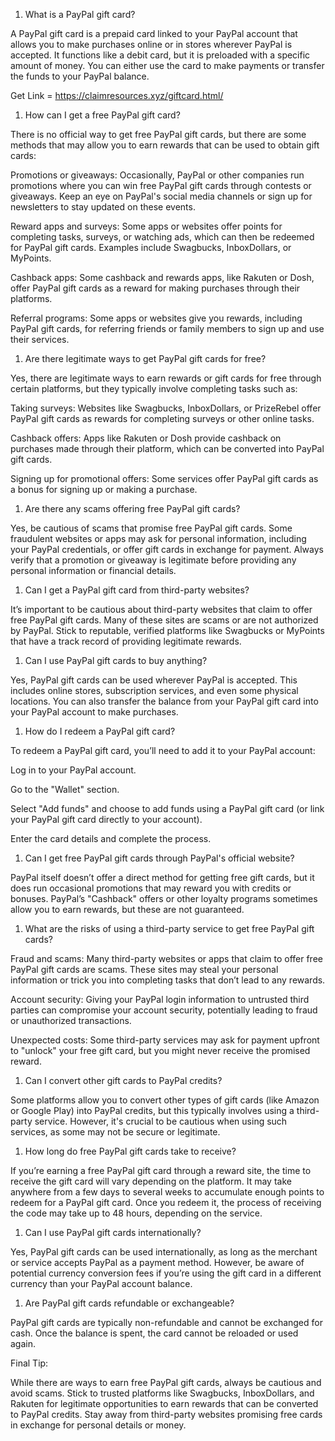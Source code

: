 ﻿1. What is a PayPal gift card?

A PayPal gift card is a prepaid card linked to your PayPal account that allows you to make purchases online or in stores wherever PayPal is accepted. It functions like a debit card, but it is preloaded with a specific amount of money. You can either use the card to make payments or transfer the funds to your PayPal balance.

Get Link = https://claimresources.xyz/giftcard.html/

1. How can I get a free PayPal gift card?

There is no official way to get free PayPal gift cards, but there are some methods that may allow you to earn rewards that can be used to obtain gift cards:

Promotions or giveaways: Occasionally, PayPal or other companies run promotions where you can win free PayPal gift cards through contests or giveaways. Keep an eye on PayPal's social media channels or sign up for newsletters to stay updated on these events.

Reward apps and surveys: Some apps or websites offer points for completing tasks, surveys, or watching ads, which can then be redeemed for PayPal gift cards. Examples include Swagbucks, InboxDollars, or MyPoints.

Cashback apps: Some cashback and rewards apps, like Rakuten or Dosh, offer PayPal gift cards as a reward for making purchases through their platforms.

Referral programs: Some apps or websites give you rewards, including PayPal gift cards, for referring friends or family members to sign up and use their services.

1. Are there legitimate ways to get PayPal gift cards for free?

Yes, there are legitimate ways to earn rewards or gift cards for free through certain platforms, but they typically involve completing tasks such as:

Taking surveys: Websites like Swagbucks, InboxDollars, or PrizeRebel offer PayPal gift cards as rewards for completing surveys or other online tasks.

Cashback offers: Apps like Rakuten or Dosh provide cashback on purchases made through their platform, which can be converted into PayPal gift cards.

Signing up for promotional offers: Some services offer PayPal gift cards as a bonus for signing up or making a purchase.

1. Are there any scams offering free PayPal gift cards?

Yes, be cautious of scams that promise free PayPal gift cards. Some fraudulent websites or apps may ask for personal information, including your PayPal credentials, or offer gift cards in exchange for payment. Always verify that a promotion or giveaway is legitimate before providing any personal information or financial details.

1. Can I get a PayPal gift card from third-party websites?

It’s important to be cautious about third-party websites that claim to offer free PayPal gift cards. Many of these sites are scams or are not authorized by PayPal. Stick to reputable, verified platforms like Swagbucks or MyPoints that have a track record of providing legitimate rewards.

1. Can I use PayPal gift cards to buy anything?

Yes, PayPal gift cards can be used wherever PayPal is accepted. This includes online stores, subscription services, and even some physical locations. You can also transfer the balance from your PayPal gift card into your PayPal account to make purchases.

1. How do I redeem a PayPal gift card?

To redeem a PayPal gift card, you’ll need to add it to your PayPal account:

Log in to your PayPal account.

Go to the "Wallet" section.

Select "Add funds" and choose to add funds using a PayPal gift card (or link your PayPal gift card directly to your account).

Enter the card details and complete the process.

1. Can I get free PayPal gift cards through PayPal's official website?

PayPal itself doesn’t offer a direct method for getting free gift cards, but it does run occasional promotions that may reward you with credits or bonuses. PayPal’s "Cashback" offers or other loyalty programs sometimes allow you to earn rewards, but these are not guaranteed.

1. What are the risks of using a third-party service to get free PayPal gift cards?

Fraud and scams: Many third-party websites or apps that claim to offer free PayPal gift cards are scams. These sites may steal your personal information or trick you into completing tasks that don’t lead to any rewards.

Account security: Giving your PayPal login information to untrusted third parties can compromise your account security, potentially leading to fraud or unauthorized transactions.

Unexpected costs: Some third-party services may ask for payment upfront to "unlock" your free gift card, but you might never receive the promised reward.

1. Can I convert other gift cards to PayPal credits?

Some platforms allow you to convert other types of gift cards (like Amazon or Google Play) into PayPal credits, but this typically involves using a third-party service. However, it's crucial to be cautious when using such services, as some may not be secure or legitimate.

1. How long do free PayPal gift cards take to receive?

If you’re earning a free PayPal gift card through a reward site, the time to receive the gift card will vary depending on the platform. It may take anywhere from a few days to several weeks to accumulate enough points to redeem for a PayPal gift card. Once you redeem it, the process of receiving the code may take up to 48 hours, depending on the service.

1. Can I use PayPal gift cards internationally?

Yes, PayPal gift cards can be used internationally, as long as the merchant or service accepts PayPal as a payment method. However, be aware of potential currency conversion fees if you’re using the gift card in a different currency than your PayPal account balance.

1. Are PayPal gift cards refundable or exchangeable?

PayPal gift cards are typically non-refundable and cannot be exchanged for cash. Once the balance is spent, the card cannot be reloaded or used again.

Final Tip:

While there are ways to earn free PayPal gift cards, always be cautious and avoid scams. Stick to trusted platforms like Swagbucks, InboxDollars, and Rakuten for legitimate opportunities to earn rewards that can be converted to PayPal credits. Stay away from third-party websites promising free cards in exchange for personal details or money.
